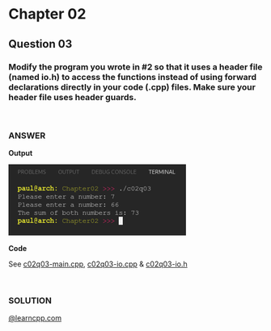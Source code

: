 # Chapter 02
## Question 03

### Modify the program you wrote in #2 so that it uses a header file (named io.h) to access the functions instead of using forward declarations directly in your code (.cpp) files. Make sure your header file uses header guards.

<br>

### ANSWER
**Output**

![Console Output](c02q03.png "Console Output")

**Code**

See [c02q03-main.cpp](./c02q03-main.cpp), [c02q03-io.cpp](./c02q03-io.cpp) & [c02q03-io.h](./c02q03-io.h)

<br>

### SOLUTION
[@learncpp.com](https://www.learncpp.com/cpp-tutorial/chapter-2-summary-and-quiz#cpp_solution_id_2)